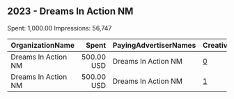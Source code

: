 ## 2023 - Dreams In Action NM 
Spent: 1,000.00
Impressions: 56,747

|OrganizationName|Spent|PayingAdvertiserNames|CreativeUrls|Impressions|Genders|AgeBrackets|CountryCodes|BillingAddresses|CandidateBallotInformation|
|:---|---:|:---|:---|---:|:---|:---|:---|:---|:---|
|Dreams In Action NM|500.00 USD|Dreams In Action NM|[0](https://www.snap.com/political-ads/asset/2a204c8687c0871252765cf4c8c56fae2d3c50bbd51783c70f8548b64ee43e56?mediaType=mp4)|29,370||18-35|united states|US|2023 New Mexico Opportunity Scholarship|
|Dreams In Action NM|500.00 USD|Dreams In Action NM|[1](https://www.snap.com/political-ads/asset/1ff74359a16b413b13979972d06925d4b5f60a0acd2a94f749a8956145aa7708?mediaType=mp4)|27,377||18-35|united states|US|2023 New Mexico House Bill 4|
